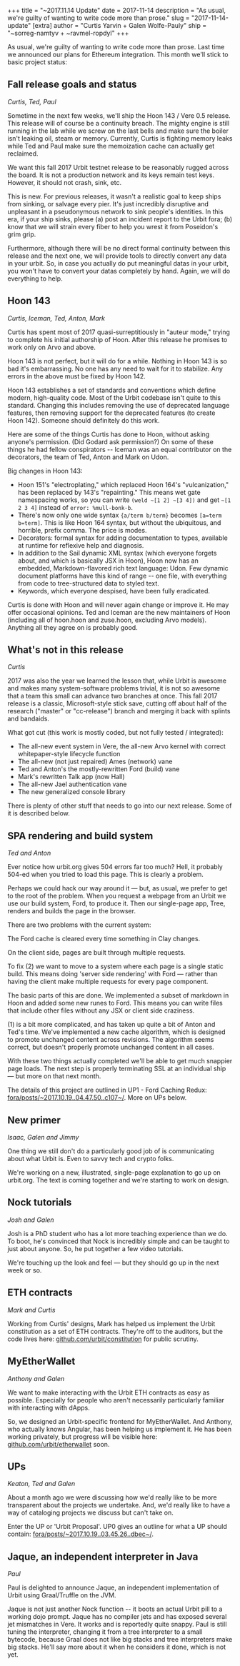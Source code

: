 +++
title = "~2017.11.14 Update"
date = 2017-11-14
description = "As usual, we're guilty of wanting to write code more than prose."
slug = "2017-11-14-update"
[extra]
author = "Curtis Yarvin + Galen Wolfe-Pauly"
ship = "~sorreg-namtyv + ~ravmel-ropdyl"
+++

As usual, we're guilty of wanting to write code more than prose. Last time we
announced our plans for Ethereum integration. This month we'll stick to basic
project status:

## Fall release goals and status

*Curtis, Ted, Paul*

Sometime in the next few weeks, we'll ship the Hoon 143 / Vere 0.5 release.
This release will of course be a continuity breach.  The mighty engine is still
running in the lab while we screw on the last bells and make sure the boiler
isn't leaking oil, steam or memory.  Currently, Curtis is fighting memory leaks
while Ted and Paul make sure the memoization cache can actually get reclaimed.

We want this fall 2017 Urbit testnet release to be reasonably rugged across the
board.  It is not a production network and its keys remain test keys.  However,
it should not crash, sink, etc.

This is new.  For previous releases, it wasn't a realistic goal to keep ships
from sinking, or salvage every pier. It's just incredibly disruptive and
unpleasant in a pseudonymous network to sink people's identities.  In this era,
if your ship sinks, please (a) post an incident report to the Urbit fora; (b)
know that we will strain every fiber to help you wrest it from Poseidon's grim
grip.

Furthermore, although there will be no direct formal continuity between this
release and the next one, we will provide tools to directly convert any data
in your urbit. So, in case you actually do put meaningful datas in your urbit,
you won't have to convert your datas completely by hand.  Again, we will do
everything to help.

## Hoon 143

*Curtis, Iceman, Ted, Anton, Mark*

Curtis has spent most of 2017 quasi-surreptitiously in "auteur mode," trying to
complete his initial authorship of Hoon.  After this release he promises to work
only on Arvo and above.

Hoon 143 is not perfect, but it will do for a while.  Nothing in Hoon 143 is so
bad it's embarrassing.  No one has any need to wait for it to stabilize.  Any
errors in the above must be fixed by Hoon 142.

Hoon 143 establishes a set of standards and conventions which define modern,
high-quality code.  Most of the Urbit codebase isn't quite to this standard.
Changing this includes removing the use of deprecated language features, then
removing support for the deprecated features (to create Hoon 142).  Someone
should definitely do this work.

Here are some of the things Curtis has done to Hoon, without asking anyone's
permission.  (Did Godard ask permission?)  On some of these things he had fellow
conspirators -- Iceman was an equal contributor on the decorators, the team of
Ted, Anton and Mark on Udon.

Big changes in Hoon 143:

- Hoon 151's "electroplating," which replaced Hoon 164's "vulcanization,"
  has been replaced by 143's "repainting." This means wet gate namespacing
  works, so you can write `(weld ~[1 2] ~[3 4])` and get `~[1 2 3 4]` instead of
  `error: %mull-bonk-b`.
- There's now only one wide syntax `{a/term b/term}` becomes `[a=term b=term]`.
  This is like Hoon 164 syntax, but without the ubiquitous, and horrible, prefix
  comma.  The price is modes.
- Decorators: formal syntax for adding documentation to types, available at
  runtime for reflexive help and diagnosis.
- In addition to the Sail dynamic XML syntax (which everyone forgets about, and
  which is basically JSX in Hoon), Hoon now has an embedded, Markdown-flavored
  rich text language: Udon.  Few dynamic document platforms have this kind of
  range -- one file, with everything from code to tree-structured data to styled text.
- Keywords, which everyone despised, have been fully eradicated.

Curtis is done with Hoon and will never again change or improve it.
He may offer occasional opinions.  Ted and Iceman are the new maintainers of
Hoon (including all of hoon.hoon and zuse.hoon, excluding Arvo models).
Anything all they agree on is probably good.


## What's not in this release

*Curtis*

2017 was also the year we learned the lesson that, while Urbit is awesome and
makes many system-software problems trivial, it is not so awesome that a team
this small can advance two branches at once.  This fall 2017 release is a
classic, Microsoft-style stick save, cutting off about half of the research
("master" or "cc-release") branch and merging it back with splints and bandaids.

What got cut (this work is mostly coded, but not fully tested / integrated):

- The all-new event system in Vere, the all-new Arvo kernel with correct whitepaper-style lifecycle function
- The all-new (not just repaired) Ames (network) vane
- Ted and Anton's the mostly-rewritten Ford (build) vane
- Mark's rewritten Talk app (now Hall)
- The all-new Jael authentication vane
- The new generalized console library

There is plenty of other stuff that needs to go into our next release.  Some of
it is described below.


## SPA rendering and build system

*Ted and Anton*

Ever notice how urbit.org gives 504 errors far too much? Hell, it probably
504-ed when you tried to load this page. This is clearly a problem.

Perhaps we could hack our way around it — but, as usual, we prefer to get to the
root of the problem. When you request a webpage from an Urbit we use our build
system, Ford, to produce it. Then our single-page app, Tree, renders and builds
the page in the browser.

There are two problems with the current system:

The Ford cache is cleared every time something in Clay changes.

On the client side, pages are built through multiple requests.

To fix (2) we want to move to a system where each page is a single static build.
This means doing 'server side rendering' with Ford — rather than having the
client make multiple requests for every page component.

The basic parts of this are done. We implemented a subset of markdown in Hoon
and added some new runes to Ford. This means you can write files that include
other files without any JSX or client side craziness.

(1) is a bit more complicated, and has taken up quite a bit of Anton and Ted's
time. We've implemented a new cache algorithm, which is designed to promote
unchanged content across revisions. The algorithm seems correct, but doesn't
properly promote unchanged content in all cases.

With these two things actually completed we'll be able to get much snappier page
loads. The next step is properly terminating SSL at an individual ship — but
more on that next month.

The details of this project are outlined in UP1 - Ford Caching Redux:
[fora/posts/~2017.10.19..04.47.50..c107~/](https://urbit.org/fora/posts/~2017.10.19..04.47.50..c107~/).
More on UPs below.

## New primer

*Isaac, Galen and Jimmy*

One thing we still don't do a particularly good job of is communicating about
what Urbit is. Even to savvy tech and crypto folks.

We're working on a new, illustrated, single-page explanation to go up on
urbit.org. The text is coming together and we're starting to work on design.

## Nock tutorials

*Josh and Galen*

Josh is a PhD student who has a lot more teaching experience than we do. To
boot, he's convinced that Nock is incredibly simple and can be taught to just
about anyone. So, he put together a few video tutorials.

We're touching up the look and feel — but they should go up in the next week or
so.

## ETH contracts

*Mark and Curtis*

Working from Curtis' designs, Mark has helped us implement the Urbit
constitution as a set of ETH contracts. They're off to the auditors, but the
code lives here: [github.com/urbit/constitution](https://github.com/urbit/constitution)
for public scrutiny.

## MyEtherWallet

*Anthony and Galen*

We want to make interacting with the Urbit ETH contracts as easy as possible.
Especially for people who aren't necessarily particularly familiar with
interacting with dApps.

So, we designed an Urbit-specific frontend for MyEtherWallet. And Anthony, who
actually knows Angular, has been helping us implement it. He has been working
privately, but progress will be visible here:
[github.com/urbit/etherwallet](https://github.com/urbit/etherwallet) soon.

## UPs

*Keaton, Ted and Galen*

About a month ago we were discussing how we'd really like to be more transparent
about the projects we undertake. And, we'd really like to have a way of
cataloging projects we discuss but can't take on.

Enter the UP or 'Urbit Proposal'. UP0 gives an outline for what a UP should
contain:
[fora/posts/~2017.10.19..03.45.26..dbec~/](https://urbit.org/fora/posts/~2017.10.19..03.45.26..dbec~/).

## Jaque, an independent interpreter in Java

*Paul*

Paul is delighted to announce Jaque, an independent implementation of Urbit
using Graal/Truffle on the JVM.

Jaque is not just another Nock function -- it boots an actual Urbit pill to a
working dojo prompt.  Jaque has no compiler jets and has exposed several jet
mismatches in Vere.  It works and is reportedly quite snappy.  Paul is still
tuning the interpreter, changing it from a tree interpreter to a small bytecode,
because Graal does not like big stacks and tree interpreters make big stacks.
He'll say more about it when he considers it done, which is not yet.